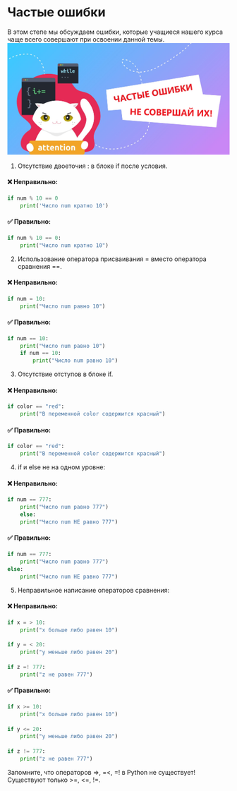 # Частые ошибки

В этом степе мы обсуждаем ошибки, которые учащиеся нашего курса чаще всего совершают при освоении данной темы.
!["Dbeaver"](/stepic/beginers/1%20input_output/2_5/image1.png)

1. Отсутствие двоеточия : в блоке if после условия.

#### ❌ Неправильно:

```python
if num % 10 == 0
    print('Число num кратно 10')
```

#### ✅ Правильно:

```python
if num % 10 == 0:
    print("Число num кратно 10")
```

2. Использование оператора присваивания = вместо оператора сравнения ==.

#### ❌ Неправильно:

```python
if num = 10:
    print("Число num равно 10")
```

#### ✅ Правильно:

```python
if num == 10:
    print("Число num равно 10")
    if num == 10:
        print("Число num равно 10")
```

3. Отсутствие отступов в блоке if.

#### ❌ Неправильно:

```python
if color == "red":
    print("В переменной color содержится красный")
```

#### ✅ Правильно:

```python
if color == "red":
    print("В переменной color содержится красный")
```

4. if и else не на одном уровне:

#### ❌ Неправильно:

```python
if num == 777:
    print("Число num равно 777")
    else:
    print("Число num НЕ равно 777")
```

#### ✅ Правильно:

```python
if num == 777:
    print("Число num равно 777")
else:
    print("Число num НЕ равно 777")
```

5. Неправильное написание операторов сравнения:

#### ❌ Неправильно:

```python
if x = > 10:
    print("x больше либо равен 10")

if y = < 20:
    print("y меньше либо равен 20")

if z =! 777:
    print("z не равен 777")
```

#### ✅ Правильно:

```python
if x >= 10:
    print("x больше либо равен 10")

if y <= 20:
    print("y меньше либо равен 20")

if z != 777:
    print("z не равен 777")
```

Запомните, что операторов =>, =<, =! в Python не существует! Существуют только >=, <=, !=.

